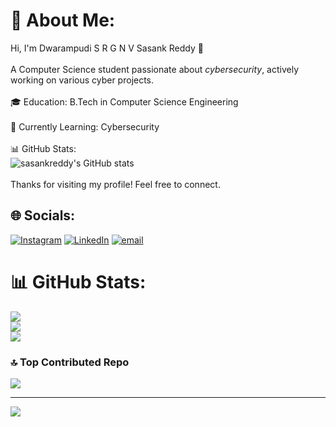# 💫 About Me:
 Hi, I'm Dwarampudi S R G N V Sasank Reddy 👋<br><br>A Computer Science student passionate about *cybersecurity*, actively working on various cyber projects.<br><br>🎓 Education: B.Tech in Computer Science Engineering<br><br>🚀 Currently Learning: Cybersecurity<br><br>📊 GitHub Stats:  <br>![sasankreddy's GitHub stats](https://github-readme-stats.vercel.app/api?username=sasankreddy19&show_icons=true&theme=radical&hide_rank=false)<br><br>Thanks for visiting my profile! Feel free to connect.


## 🌐 Socials:
[![Instagram](https://img.shields.io/badge/Instagram-%23E4405F.svg?logo=Instagram&logoColor=white)](https://instagram.com/sasankreddy19) [![LinkedIn](https://img.shields.io/badge/LinkedIn-%230077B5.svg?logo=linkedin&logoColor=white)](https://linkedin.com/in/https://www.linkedin.com/in/sasank-reddy-dwarampudi-4a9800258/) [![email](https://img.shields.io/badge/Email-D14836?logo=gmail&logoColor=white)](mailto:sasankreddydwarampudi3@gmail.com) 
# 📊 GitHub Stats:
![](https://github-readme-stats.vercel.app/api?username=sasankreddy19&theme=onedark&hide_border=false&include_all_commits=true&count_private=true)<br/>
![](https://nirzak-streak-stats.vercel.app/?user=sasankreddy19&theme=onedark&hide_border=false)<br/>
![](https://github-readme-stats.vercel.app/api/top-langs/?username=sasankreddy19&theme=onedark&hide_border=false&include_all_commits=true&count_private=true&layout=compact)

### 🔝 Top Contributed Repo
![](https://github-contributor-stats.vercel.app/api?username=sasankreddy19&limit=5&theme=dark&combine_all_yearly_contributions=true)

---
[![](https://visitcount.itsvg.in/api?id=sasankreddy19&icon=4&color=8)](https://visitcount.itsvg.in)

<!-- Proudly created with GPRM ( https://gprm.itsvg.in ) -->
